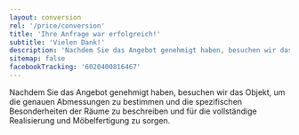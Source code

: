 ```yaml
---
layout: conversion
rel: '/price/conversion'
title: 'Ihre Anfrage war erfolgreich!'
subtitle: 'Vielen Dank!'
description: 'Nachdem Sie das Angebot genehmigt haben, besuchen wir das Objekt, um die genauen Abmessungen zu bestimmen und die spezifischen Besonderheiten der Räume zu beschreiben und für die vollständige Realisierung und Möbelfertigung zu sorgen.'
sitemap: false
facebookTracking: '6020400816467'
---
```

Nachdem Sie das Angebot genehmigt haben, besuchen wir das Objekt, um die genauen Abmessungen zu bestimmen und die spezifischen Besonderheiten der Räume zu beschreiben und für die vollständige Realisierung und Möbelfertigung zu sorgen.